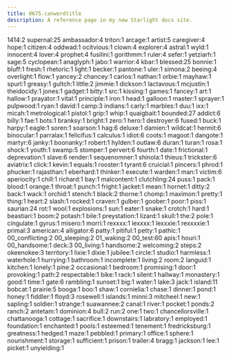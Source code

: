 ```yaml
---
title: 0675.canwordtitle
description: A reference page in my new Starlight docs site.
---
```

1414:2
supernal:25
ambassador:4
triton:1
arcage:1
artist:5
caregiver:4
hope:1
citizen:4
oddwad:1
ocitvious:1
clown:4
explorer:4
astral:1
wyld:1
innocent:4
lover:4
prophet:4
fusilini:1
gorithmm:1
ruler:4
sefer:1
yetziarh:1
sage:5
cyclopean:1
anaglyph:1
jabo:1
warrior:4
kbar:1
blessed:25
bonnie:1
bluff:1
fresh:1
rhetoric:1
light:1
becker:1
pantone:1
uler:1
simona:2
beeing:4
overlight:1
flow:1
yancey:2
chancey:1
carlos:1
nathan:1
orbie:1
mayhaw:1
spurl:1
greasy:1
gultch:1
little:2
jimmie:1
dickson:1
lactavous:1
mcjustin:1
theidocidy:1
jones:1
gadget:1
bitty:1
src:1
kissing:1
games:1
fancey:1
art:1
hallow:1
prayator:1
vital:1
principle:1
iron:1
head:1
galloon:1
master:1
sprayer:1
pulpwood:1
ryan:1
david:1
camp:3
indians:1
carly:1
marbles:1
duu:1
ixx:1
micah:1
metrological:1
pistol:1
grip:1
whip:1
quaigbait:1
bounded:27
addict:6
billy:1
fae:1
bots:1
branksy:1
bright:1
zero:1
hero:1
destroyer:6
fused:1
buck:1
harpy:1
eagle:1
soren:1
soarson:1
hag:6
deluxe:1
damien:1
wildcat:1
hermit:6
binocular:1
parralax:1
felicifus:1
calculus:1
idiot:6
coots:1
magoot:1
dangote:1
martyr:6
janky:1
boonanky:1
robert:1
hylden:1
outlaw:6
duran:1
turan:1
rosa:1
shock:1
youth:1
swamp:5
stomper:1
pervert:6
fourth:1
date:1
frictional:1
deprevation:1
slave:6
render:1
sequenomner:1
shinola:1
thieus:1
trickster:6
aviatrix:1
click:1
kevin:1
equals:1
rooster:1
tyrant:6
cruicial:1
pincers:1
phrod:1
phucker:1
rajasthan:1
eberhard:1
thinker:1
execute:1
warden:1
man:1
victim:6
aperiocity:1
chill:1
richard:1
bay:1
malcontent:1
clutchling:24
puss:1
pack:1
blood:1
orange:1
throat:1
punch:1
fright:1
jacket:1
mean:1
hornet:1
ditty:2
back:1
wack:1
orchid:1
stench:1
black:2
thorne:1
chomp:1
maximon:1
pretty:1
thing:1
heart:2
slash:1
rocked:1
craven:1
gulber:1
goober:1
poor:1
piss:1
saurian:24
rot:1
wool:1
explosions:1
sun:1
eater:1
snake:1
crotch:1
hard:1
beastiari:1
boom:2
potash:1
bile:1
preystation:1
lizard:1
skull:1
the:2
pole:1
cingulate:1
gyrus:1
misero:1
morri:1
rexxxx:1
lexxxx:1
lexxxie:1
rexxxxie:1
primal:3
american:4
alligator:6
patty:1
pitiful:1
petty:1
pathic:1
00_conflicting:2
00_sleeping:2
01_waking:2
00_test:60
apis:1
houri:1
00_handsome:1
deck:3
00_living:1
handsome:2
welcoming:2
steps:2
okeenokee:3
territory:1
lixie:1
dixie:1
jubilee:1
circle:1
studio:1
harmless:1
waterhole:1
hurrying:1
bathroom:1
incomplete:1
living:2
room:2
languid:1
kitchen:1
lonely:1
pine:2
occasional:1
bedroom:1
promising:1
door:1
provoking:1
path:2
respectable:1
bike:1
rack:1
silent:1
hallway:1
monastery:1
good:1
time:1
gate:6
rambling:1
sunset:1
big:1
water:1
lake:3
jack:1
island:11
bobcat:1
prairie:5
booga:1
boo:1
shaw:1
cornielia:1
chase:1
dinner:1
pond:1
honey:1
fiddler:1
floyd:3
rosewell:1
islands:1
minni:3
mitcheel:1
new:1
sapling:1
soldier:1
strange:1
suawannee:2
canal:1
river:1
pocket:1
ponds:2
ranch:2
antetam:1
dominion:4
bull:2
run:2
one:1
two:1
chancellorsville:1
chattanooga:1
cottage:1
sacrifice:1
downstairs:1
labratory:1
employed:1
foundation:1
enchanted:1
pools:1
esteemed:1
tenement:1
fredricksburg:1
greatness:1
hedged:1
maze:1
pebbled:1
primary:1
office:1
sphere:1
nourishment:1
storage:1
sufficient:1
prison:1
trailer:4
bragg:1
jackson:1
lee:1
picket:1
unyielding:1